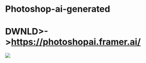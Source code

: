 # Photoshop-ai-generated
# DWNLD>->https://photoshopai.framer.ai/

<img src="https://i.ibb.co/DrH15Dj/5344cfde-d438-47f4-9d91-586d2bebb406.png" />
